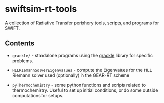 # swiftsim-rt-tools

A collection of Radiative Transfer periphery tools, scripts, and programs for 
SWIFT.


## Contents

-   `grackle/` - standalone programs using the 
    [grackle](https://github.com/grackle-project/grackle) library for specific 
    problems.

-   `HLLRiemannSolverEigenvalues` - compute the Eigenvalues for the HLL Riemann 
    solver used (optionally) in the GEAR-RT scheme

-   `pyThermochemistry` - some python functions and scripts related to 
    thermochemistry. Useful to set up initial conditions, or do some outside
    computations for setups.
